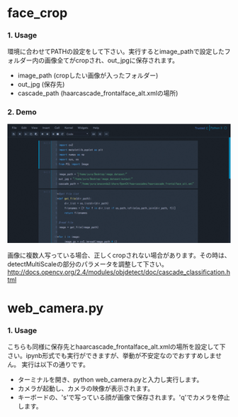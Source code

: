 
# face_crop

### 1. Usage
環境に合わせてPATHの設定をして下さい。実行するとimage_pathで設定したフォルダー内の画像全てがcropされ、out_jpgに保存されます。
+ image_path (cropしたい画像が入ったフォルダー)
+ out_jpg (保存先)
+ cascade_path (haarcascade_frontalface_alt.xmlの場所)

### 2. Demo
![Demo](https://github.com/DeepIwate/deepface/blob/master/face%20crop/Peek%202017-09-22%2014-50.gif)

画像に複数人写っている場合、正しくcropされない場合があります。その時は、detectMultiScaleの部分のパラメータを調整して下さい。http://docs.opencv.org/2.4/modules/objdetect/doc/cascade_classification.html


# web_camera.py

### 1. Usage
こちらも同様に保存先とhaarcascade_frontalface_alt.xmlの場所を設定して下さい。ipynb形式でも実行ができますが、挙動が不安定なのでおすすめしません。
実行は以下の通りです。

+ ターミナルを開き、python web_camera.pyと入力し実行します。
+ カメラが起動し、カメラの映像が表示されます。
+ キーボードの、's'で写っている顔が画像で保存されます。'q'でカメラを停止します。
